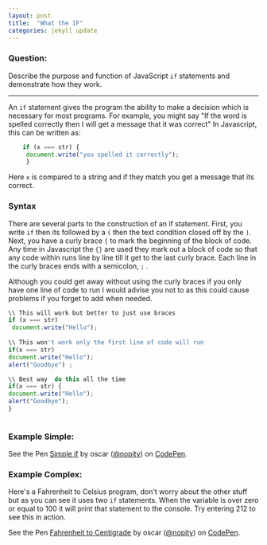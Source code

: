 ```yaml
---
layout: post
title:  "What the IF"
categories: jekyll update
---
```


### Question:
Describe the purpose and function of JavaScript `if` statements and demonstrate how they work.

<hr>



An `if` statement gives the program the ability to make a decision which is necessary for most programs. For example, you might say "If the word is spelled correctly then I will get a message that it was correct" In Javascript, this can be written as: 

```javascript
    if (x === str) {
     document.write("you spelled it correctly");
     } 
```
Here `x` is compared to a string and if they match you get a message that its correct. 


### Syntax

There are several parts to the construction of an if statement. First, you write `if` then its followed by a `(` then the text condition  closed off by the `)`. Next, you have a curly brace `{` to mark the beginning of the block of code. Any time in Javascript the `{}` are used they mark out a block of code so that any code within runs line by line till it get to the last curly brace. Each line in the curly braces ends with a semicolon, `;` .

Although you could get away without using the curly braces if you only have one line of code to run I would advise you not to as this could cause problems if you forget to add when needed. 

```javascript
\\ This will work but better to just use braces
if (x === str) 
 document.write("Hello");
 
\\ This won't work only the first line of code will run
if(x === str) 
document.write("Hello");
alert("Goodbye") ;

\\ Best way  do this all the time
if(x === str) {
document.write("Hello");
alert("Goodbye");
}
 
```  

### Example Simple:
<p data-height="203" data-theme-id="0" data-slug-hash="mAyxJx" data-default-tab="js,result" data-user="nopity" data-embed-version="2" data-preview="true" class="codepen">See the Pen <a href="http://codepen.io/nopity/pen/mAyxJx/">Simple if</a> by oscar (<a href="http://codepen.io/nopity">@nopity</a>) on <a href="http://codepen.io">CodePen</a>.</p>
<script async src="//assets.codepen.io/assets/embed/ei.js"></script>

### Example Complex:

Here's a Fahrenheit to Celsius program, don't worry about the other stuff but as you can see it uses two `if` statements. When the variable is over zero or equal to 100 it will print that statement to the console. Try entering 212 to see this in action.

<p data-height="361" data-theme-id="0" data-slug-hash="zKxWOA" data-default-tab="js,result" data-user="nopity" data-embed-version="2" data-preview="true" class="codepen">See the Pen <a href="http://codepen.io/nopity/pen/zKxWOA/">Fahrenheit to Centigrade</a> by oscar (<a href="http://codepen.io/nopity">@nopity</a>) on <a href="http://codepen.io">CodePen</a>.</p>
<script async src="//assets.codepen.io/assets/embed/ei.js"></script>


<br>
<br>